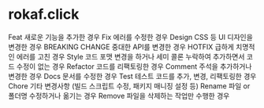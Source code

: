 # rokaf.click

Feat	새로운 기능을 추가한 경우
Fix	에러를 수정한 경우
Design	CSS 등 UI 디자인을 변경한 경우
BREAKING CHANGE	중대한 API를 변경한 경우
HOTFIX	급하게 치명적인 에러를 고친 경우
Style	코드 포맷 변경을 하거나 세미 콜론 누락하여 추가하면서 코드 수정이 없는 경우
Refactor	코드를 리팩토링한 경우
Comment	주석을 추가하거나 변경한 경우
Docs	문서를 수정한 경우
Test	테스트 코드를 추가, 변경, 리팩토링한 경우
Chore	기타 변경사항 (빌드 스크립트 수정, 패키지 매니징 설정 등)
Rename	파일 or 폴더명 수정하거나 옮기는 경우
Remove	파일을 삭제하는 작업만 수행한 경우